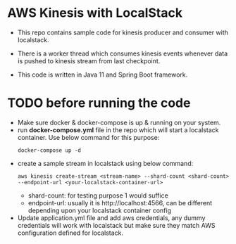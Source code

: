 # AWS Kinesis with LocalStack

* This repo contains sample code for kinesis producer and consumer with localstack.

* There is a worker thread which consumes kinesis events whenever data is pushed to kinesis stream from last checkpoint.

* This code is written in Java 11 and Spring Boot framework.

# TODO before running the code
* Make sure docker & docker-compose is up & running on your system.
* run <b>docker-compose.yml</b> file in the repo which will start a localstack container. Use below command for this purpose:
  ```
  docker-compose up -d
  ```
* create a sample stream in localstack using below command:
  ```
  aws kinesis create-stream <stream-name> --shard-count <shard-count> --endpoint-url <your-localstack-container-url>
  ```
  * shard-count: for testing purpose 1 would suffice
  * endpoint-url: usually it is http://localhost:4566, can be different depending upon your localstack container config
* Update application.yml file and add aws credentials, any dummy credentials will work with localstack but make sure they match AWS configuration defined for localstack.